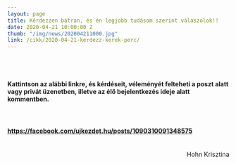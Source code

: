```yaml
---
layout: page
title: Kérdezzen bátran, és én legjobb tudásom szerint válaszolok!!
date: 2020-04-21 10:00:00 Z
thumb: "/img/news/202004211000.jpg"
link: /cikk/2020-04-21-kerdezz-kerek-perc/
---
```

<br /><br />
<h4>Kattintson az alábbi linkre, és kérdéseit, véleményét felteheti a poszt alatt vagy privát üzenetben, illetve az élő bejelentkezés ideje alatt kommentben.</h4>
<br />
<h4><a href="https://facebook.com/ujkezdet.hu/posts/1090310091348575">https://facebook.com/ujkezdet.hu/posts/1090310091348575</a></h4>
<br />
<div style="text-align: right; font-size: 14px">Hohn Krisztina</div>

